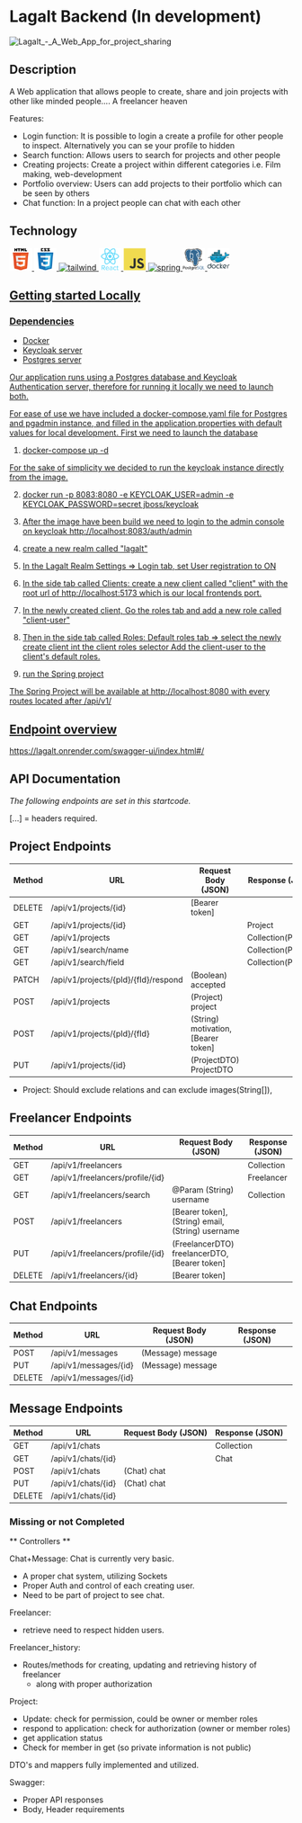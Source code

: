 # Lagalt Backend (In development)
![Lagalt_-_A_Web_App_for_project_sharing](https://user-images.githubusercontent.com/86660568/199735050-219c01ad-b980-4be2-8e56-d1f2609f1748.png)

## Description
A Web application that allows people to create, share and join projects with other like minded people.... A freelancer heaven

Features:

- Login function: It is possible to login a create a profile for other people to inspect. Alternatively you can se your profile to hidden
- Search function: Allows users to search for projects and other people
- Creating projects: Create a project within different categories i.e. Film making, web-development
- Portfolio overview: Users can add projects to their portfolio which can be seen by others
- Chat function: In a project people can chat with each other

## Technology
<p align="left"> <a href="https://www.w3.org/html/" target="_blank" rel="noreferrer"> <img src="https://raw.githubusercontent.com/devicons/devicon/master/icons/html5/html5-original-wordmark.svg" alt="html5" width="40" height="40"/> <a href="https://www.w3schools.com/css/" target="_blank" rel="noreferrer"> <img src="https://raw.githubusercontent.com/devicons/devicon/master/icons/css3/css3-original-wordmark.svg" alt="css3" width="40" height="40"/> </a> </a> <a href="https://tailwindcss.com/" target="_blank" rel="noreferrer"> <img src="https://www.vectorlogo.zone/logos/tailwindcss/tailwindcss-icon.svg" alt="tailwind" width="40" height="40"/> </a> </a> <a href="https://reactjs.org/" target="_blank" rel="noreferrer"> <img src="https://raw.githubusercontent.com/devicons/devicon/master/icons/react/react-original-wordmark.svg" alt="react" width="40" height="40"/> </a> <a href="https://developer.mozilla.org/en-US/docs/Web/JavaScript" target="_blank" rel="noreferrer"> <img src="https://raw.githubusercontent.com/devicons/devicon/master/icons/javascript/javascript-original.svg" alt="javascript" width="40" height="40"/> </a> <a href="https://spring.io/" target="_blank" rel="noreferrer"> <img src="https://www.vectorlogo.zone/logos/springio/springio-icon.svg" alt="spring" width="40" height="40"/> </a> <a href="https://www.postgresql.org" target="_blank" rel="noreferrer"> <img src="https://raw.githubusercontent.com/devicons/devicon/master/icons/postgresql/postgresql-original-wordmark.svg" alt="postgresql" width="40" height="40"/> <img src="https://raw.githubusercontent.com/devicons/devicon/master/icons/docker/docker-original-wordmark.svg" alt="docker" width="40" height="40"/> </a> <a href="https://www.docker.com/" target="_blank" rel="noreferrer"> <a href="https://www.w3.org/html/" target="_blank" rel="noreferrer"> </p>

## Getting started Locally

### Dependencies
-  Docker
- Keycloak server
- Postgres server

Our application runs using a Postgres database and Keycloak Authentication server,
therefore for running it locally we need to launch both.

For ease of use we have included a docker-compose.yaml file for Postgres and pgadmin instance,
and filled in the application.properties with default values for local development.
First we need to launch the database
1. docker-compose up -d

For the sake of simplicity we decided to run the keycloak instance directly from the image.

2. docker run -p 8083:8080 -e KEYCLOAK_USER=admin -e KEYCLOAK_PASSWORD=secret jboss/keycloak

3. After the image have been build we need to login to the admin console on keycloak
    http://localhost:8083/auth/admin

4. create a new realm called "lagalt"

5. In the Lagalt Realm Settings => Login tab, set User registration to ON

5. In the side tab called Clients: create a new client called "client" with the root url of http://localhost:5173
    which is our local frontends port. 

6. In the newly created client, Go the roles tab and add a new role called "client-user"

7. Then in the side tab called Roles: Default roles tab => select the newly create client int the client roles selector
    Add the client-user to the client's default roles.

8. run the Spring project

The Spring Project will be available at http://localhost:8080 
with every routes located after /api/v1/


## Endpoint overview
https://lagalt.onrender.com/swagger-ui/index.html#/

## API Documentation
*The following endpoints are set in this startcode.*

[...] = headers required.

## Project Endpoints
| Method | URL                                  | Request Body (JSON)                 | Response (JSON)     | 
|--------|--------------------------------------|-------------------------------------|---------------------|
| DELETE | /api/v1/projects/{id}                | [Bearer token]                      |                     | 
| GET    | /api/v1/projects/{id}                |                                     | Project             | 
| GET    | /api/v1/projects                     |                                     | Collection(Project) | 
| GET    | /api/v1/search/name                  |                                     | Collection(Project) | 
| GET    | /api/v1/search/field                 |                                     | Collection(Project) | 
| PATCH  | /api/v1/projects/{pId}/{fId}/respond | (Boolean) accepted                  |                     | 
| POST   | /api/v1/projects                     | (Project) project                   |                     |
| POST   | /api/v1/projects/{pId}/{fId}         | (String) motivation, [Bearer token] |                     | 
| PUT    | /api/v1/projects/{id}                | (ProjectDTO) ProjectDTO             |                     | 

* Project: Should exclude relations and can exclude images(String[]),

## Freelancer Endpoints
| Method | URL                              | Request Body (JSON)                              | Response (JSON)        | 
|--------|----------------------------------|--------------------------------------------------|------------------------|
| GET    | /api/v1/freelancers              |                                                  | Collection<Freelancer> | 
| GET    | /api/v1/freelancers/profile/{id} |                                                  | Freelancer             | 
| GET    | /api/v1/freelancers/search       | @Param (String) username                         | Collection<Freelancer> | 
| POST   | /api/v1/freelancers              | [Bearer token], (String) email,(String) username |                        |
| PUT    | /api/v1/freelancers/profile/{id} | (FreelancerDTO) freelancerDTO, [Bearer token]    |                        |
| DELETE | /api/v1/freelancers/{id}         | [Bearer token]                                   |                        |

## Chat Endpoints
| Method | URL                    | Request Body (JSON) | Response (JSON)     | 
|--------|------------------------|---------------------|---------------------|
| POST   | /api/v1/messages       | (Message) message   |                     |
| PUT    | /api/v1/messages/{id}  | (Message) message   |                     |
| DELETE | /api/v1/messages/{id}  |                     |                     |

## Message Endpoints
| Method | URL                | Request Body (JSON) | Response (JSON)  | 
|--------|--------------------|---------------------|------------------|
| GET    | /api/v1/chats      |                     | Collection<Chat> | 
| GET    | /api/v1/chats/{id} |                     | Chat             | 
| POST   | /api/v1/chats      | (Chat) chat         |                  |
| PUT    | /api/v1/chats/{id} | (Chat) chat         |                  |
| DELETE | /api/v1/chats/{id} |                     |                  |

### Missing or not Completed

** Controllers **

Chat+Message:
Chat is currently very basic.
- A proper chat system, utilizing Sockets
- Proper Auth and control of each creating user.
- Need to be part of project to see chat.

Freelancer:
- retrieve need to respect hidden users.

Freelancer_history:
- Routes/methods for creating, updating and retrieving history of freelancer
  - along with proper authorization

Project:
- Update: check for permission, could be owner or member roles
- respond to application: check for authorization (owner or member roles)
- get application status
- Check for member in get (so private information is not public)


DTO's and mappers fully implemented and utilized.

Swagger:
- Proper API responses
- Body, Header requirements
